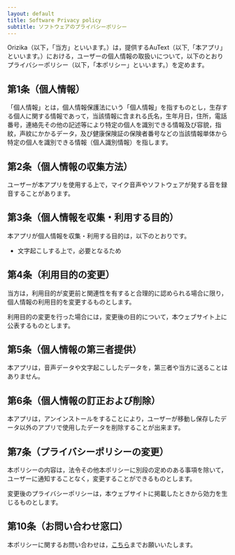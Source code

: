 ```yaml
--- 
layout: default
title: Software Privacy policy
subtitle: ソフトウェアのプライバシーポリシー
---
```


Orizika（以下，「当方」といいます。）は，提供するAuText（以下,「本アプリ」といいます。）における，ユーザーの個人情報の取扱いについて，以下のとおりプライバシーポリシー（以下，「本ポリシー」といいます。）を定めます。

## 第1条（個人情報）

「個人情報」とは，個人情報保護法にいう「個人情報」を指すものとし，生存する個人に関する情報であって，当該情報に含まれる氏名，生年月日，住所，電話番号，連絡先その他の記述等により特定の個人を識別できる情報及び容貌，指紋，声紋にかかるデータ，及び健康保険証の保険者番号などの当該情報単体から特定の個人を識別できる情報（個人識別情報）を指します。

## 第2条（個人情報の収集方法）

ユーザーが本アプリを使用する上で，マイク音声やソフトウェアが発する音を録音することがあります。

## 第3条（個人情報を収集・利用する目的）

本アプリが個人情報を収集・利用する目的は，以下のとおりです。
- 文字起こしする上で，必要となるため

## 第4条（利用目的の変更）

当方は，利用目的が変更前と関連性を有すると合理的に認められる場合に限り，個人情報の利用目的を変更するものとします。

利用目的の変更を行った場合には，変更後の目的について，本ウェブサイト上に公表するものとします。

## 第5条（個人情報の第三者提供）

本アプリは，音声データや文字起こししたデータを，第三者や当方に送ることはありません。

## 第6条（個人情報の訂正および削除）

本アプリは，アンインストールをすることにより，ユーザーが移動し保存したデータ以外のアプリで使用したデータを削除することが出来ます。

## 第7条（プライバシーポリシーの変更）

本ポリシーの内容は，法令その他本ポリシーに別段の定めのある事項を除いて，ユーザーに通知することなく，変更することができるものとします。

変更後のプライバシーポリシーは，本ウェブサイトに掲載したときから効力を生じるものとします。

## 第10条（お問い合わせ窓口）

本ポリシーに関するお問い合わせは，[こちら](/Contact/)までお願いいたします。

